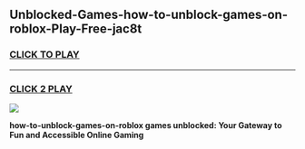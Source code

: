 
## Unblocked-Games-how-to-unblock-games-on-roblox-Play-Free-jac8t
<h3>
<a href="https://premium76.site?title=how-to-unblock-games-on-roblox&ref=09A">CLICK TO PLAY</a></h3>
<hr>

<h3>
<a href="https://premium76.site?title=how-to-unblock-games-on-roblox&ref=09A">CLICK 2 PLAY</a>
  
</h3>

<a href="https://premium76.site?title=how-to-unblock-games-on-roblox&ref=09A"><img src="https://clearcache.store/games.png"></a>


**how-to-unblock-games-on-roblox games unblocked: Your Gateway to Fun and Accessible Online Gaming**
